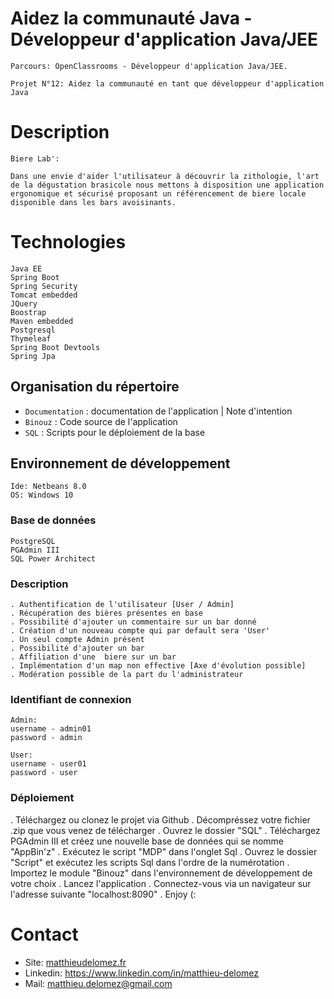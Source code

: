 # Aidez la communauté Java - Développeur d'application Java/JEE

    Parcours: OpenClassrooms - Développeur d'application Java/JEE.
    
    Projet N°12: Aidez la communauté en tant que développeur d'application Java 
    
    
# Description

    Biere Lab': 
    
    Dans une envie d'aider l'utilisateur à découvrir la zithologie, l'art de la dégustation brasicole nous mettons à disposition une application ergonomique et sécurisé proposant un référencement de biere locale disponible dans les bars avoisinants. 

# Technologies
    
    Java EE
    Spring Boot
    Spring Security
    Tomcat embedded
    JQuery
    Boostrap
    Maven embedded
    Postgresql
    Thymeleaf
    Spring Boot Devtools
    Spring Jpa

## Organisation du répertoire

*   `Documentation` : documentation de l'application | Note d'intention
*   `Binouz` : Code source de l'application
*   `SQL` : Scripts pour le déploiement de la base



## Environnement de développement

    Ide: Netbeans 8.0
    OS: Windows 10


### Base de données

    PostgreSQL
    PGAdmin III
    SQL Power Architect

### Description

    . Authentification de l'utilisateur [User / Admin] 
    . Récupération des bières présentes en base
    . Possibilité d'ajouter un commentaire sur un bar donné
    . Création d'un nouveau compte qui par default sera 'User'
    . Un seul compte Admin présent
    . Possibilité d'ajouter un bar
    . Affiliation d'une  biere sur un bar
    . Implémentation d'un map non effective [Axe d'évolution possible]
    . Modération possible de la part du l'administrateur


### Identifiant de connexion

    Admin: 
    username - admin01
    password - admin

    User:
    username - user01
    password - user
    
    
### Déploiement
    
   . Téléchargez ou clonez le projet via Github
   . Décompréssez votre fichier .zip que vous venez de télécharger
   . Ouvrez le dossier "SQL"
   . Téléchargez PGAdmin III et créez une nouvelle base de données qui se nomme "AppBin'z"
   . Exécutez le script "MDP" dans l'onglet Sql
   . Ouvrez le dossier "Script" et exécutez les scripts Sql dans l'ordre de la numérotation
   . Importez le module "Binouz" dans l'environnement de développement de votre choix
   . Lancez l'application 
   . Connectez-vous via un navigateur sur l'adresse suivante "localhost:8090"
   . Enjoy (:
    
    


   # Contact
 <ul>
  <li>
    Site: <a title="Site" href="http://www.matthieudelomez.fr">
     matthieudelomez.fr</a>
  </li>
  <li>
    Linkedin: <a title="Linkedin" href="https://www.linkedin.com/in/matthieu-delomez-8a46b9146/">
     https://www.linkedin.com/in/matthieu-delomez</a>
  </li>
  <li>
    Mail: <a title="mail" href="matthieu.delomez@gmail.com">
     matthieu.delomez@gmail.com</a>
  </li>
  </ul>
  <br>

  
